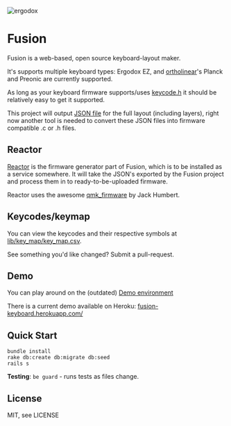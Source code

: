 ![ergodox](resources/ergodox.png)

# Fusion
Fusion is a web-based, open source keyboard-layout maker. 

It's supports multiple keyboard types: Ergodox EZ, and [ortholinear](http://ortholinearkeyboards.com)'s Planck and Preonic are currently supported.

As long as your keyboard firmware supports/uses [keycode.h](keycode.h) it should be relatively easy to get it supported. 

This project will output [JSON file](keyboard_layout.json) for the full layout (including layers),
right now another tool is needed to convert these JSON files into firmware compatible .c or .h files. 

## Reactor
[Reactor](https://github.com/ErgoDox-EZ/reactor) is the firmware generator part of Fusion, which is to be installed as a service somewhere.
It will take the JSON's exported by the Fusion project and process them in to ready-to-be-uploaded firmware. 

Reactor uses the awesome [qmk_firmware](http://github.com/jackhumbert/qmk_firmware) by Jack Humbert.

## Keycodes/keymap

You can view the keycodes and their respective symbols at [lib/key_map/key_map.csv](lib/key_map/key_map.csv).

See something you'd like changed? Submit a pull-request.



## Demo
You can play around on the (outdated) [Demo environment](http://rocketcode.nl/fusion/)

There is a current demo available on Heroku: [fusion-keyboard.herokuapp.com/](http://fusion-keyboard.herokuapp.com)



## Quick Start

    bundle install
    rake db:create db:migrate db:seed
    rails s

**Testing**: `be guard` - runs tests as files change.


## License

MIT, see LICENSE
